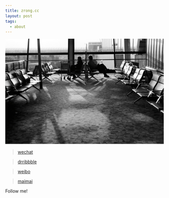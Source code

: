 ```yaml
---
title: zrong.cc
layout: post
tags:
  - about
---
```


![Lost](/media/files/2014/03/17/lost.jpg)

> <a href="/media/files/2016/03/24/wechat.png">wechat</a>

> <a href="https://dribbble.com/Lemonzhang">drribbble</a>  

> <a href="http://weibo.com/cutezr">weibo</a>  

> <a href="/media/files/2016/03/24/maimai.png">maimai</a>  


Follow me!
